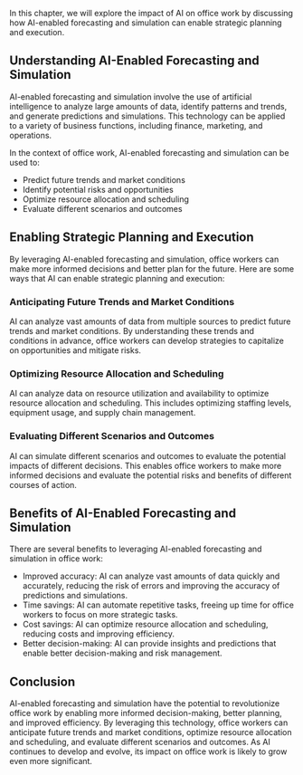 

In this chapter, we will explore the impact of AI on office work by discussing how AI-enabled forecasting and simulation can enable strategic planning and execution.

Understanding AI-Enabled Forecasting and Simulation
---------------------------------------------------

AI-enabled forecasting and simulation involve the use of artificial intelligence to analyze large amounts of data, identify patterns and trends, and generate predictions and simulations. This technology can be applied to a variety of business functions, including finance, marketing, and operations.

In the context of office work, AI-enabled forecasting and simulation can be used to:

* Predict future trends and market conditions
* Identify potential risks and opportunities
* Optimize resource allocation and scheduling
* Evaluate different scenarios and outcomes

Enabling Strategic Planning and Execution
-----------------------------------------

By leveraging AI-enabled forecasting and simulation, office workers can make more informed decisions and better plan for the future. Here are some ways that AI can enable strategic planning and execution:

### Anticipating Future Trends and Market Conditions

AI can analyze vast amounts of data from multiple sources to predict future trends and market conditions. By understanding these trends and conditions in advance, office workers can develop strategies to capitalize on opportunities and mitigate risks.

### Optimizing Resource Allocation and Scheduling

AI can analyze data on resource utilization and availability to optimize resource allocation and scheduling. This includes optimizing staffing levels, equipment usage, and supply chain management.

### Evaluating Different Scenarios and Outcomes

AI can simulate different scenarios and outcomes to evaluate the potential impacts of different decisions. This enables office workers to make more informed decisions and evaluate the potential risks and benefits of different courses of action.

Benefits of AI-Enabled Forecasting and Simulation
-------------------------------------------------

There are several benefits to leveraging AI-enabled forecasting and simulation in office work:

* Improved accuracy: AI can analyze vast amounts of data quickly and accurately, reducing the risk of errors and improving the accuracy of predictions and simulations.
* Time savings: AI can automate repetitive tasks, freeing up time for office workers to focus on more strategic tasks.
* Cost savings: AI can optimize resource allocation and scheduling, reducing costs and improving efficiency.
* Better decision-making: AI can provide insights and predictions that enable better decision-making and risk management.

Conclusion
----------

AI-enabled forecasting and simulation have the potential to revolutionize office work by enabling more informed decision-making, better planning, and improved efficiency. By leveraging this technology, office workers can anticipate future trends and market conditions, optimize resource allocation and scheduling, and evaluate different scenarios and outcomes. As AI continues to develop and evolve, its impact on office work is likely to grow even more significant.
